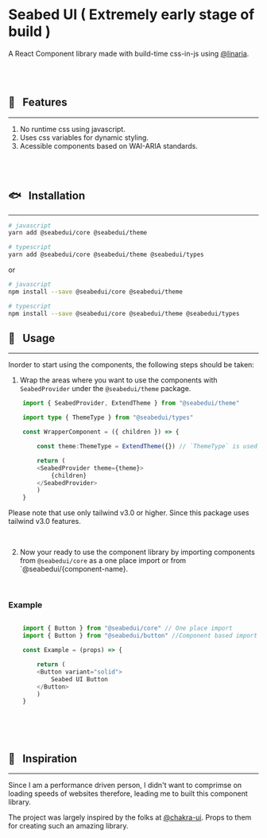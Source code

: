 # Seabed UI ( Extremely early stage of build )

A React Component library made with build-time css-in-js using [@linaria](https://github.com/callstack/linaria).

<br/>
<br/>

## 🐳 &nbsp; Features  
---

1. No runtime css using javascript.
2. Uses css variables for dynamic styling.
3. Acessible components based on WAI-ARIA standards.

<br/>
<br/>

## 🐟 &nbsp; Installation 
---

```sh
# javascript
yarn add @seabedui/core @seabedui/theme

# typescript
yarn add @seabedui/core @seabedui/theme @seabedui/types
```
or 
```sh
# javascript
npm install --save @seabedui/core @seabedui/theme

# typescript
npm install --save @seabedui/core @seabedui/theme @seabedui/types
```

## 🐬 &nbsp; Usage 
---

Inorder to start using the components, the following steps should be taken:

1. Wrap the areas where you want to use the components with `SeabedProvider` under the `@seabedui/theme` package.

```typescript
    import { SeabedProvider, ExtendTheme } from "@seabedui/theme"

    import type { ThemeType } from "@seabedui/types" 

    const WrapperComponent = ({ children }) => {

        const theme:ThemeType = ExtendTheme({}) // `ThemeType` is used for typescript users

        return (
        <SeabedProvider theme={theme}> 
            {children} 
        </SeabedProvider>
        )
    }
```

Please note that use only tailwind v3.0 or higher. Since this package uses tailwind v3.0 features.

<br/>

2. Now your ready to use the component library by importing components from `@seabedui/core` as a one place import or from `@seabedui/{component-name}.

<br/>

### Example
```typescript

    import { Button } from "@seabedui/core" // One place import
    import { Button } from "@seabedui/button" //Component based import

    const Example = (props) => {

        return (
        <Button variant="solid"> 
            Seabed UI Button 
        </Button>
        )
    }
```
<br/>
<br/>
<br/>

## 🐋 &nbsp; Inspiration
---
Since I am a performance driven person, I didn't want to comprimse on loading speeds of websites therefore, leading me to built this component library. 

The project was largely inspired by the folks at [@chakra-ui](https://github.com/chakra-ui/chakra-ui). Props to them for creating such an amazing library. 

